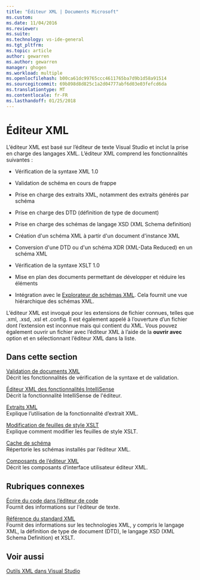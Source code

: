 ```yaml
---
title: "Éditeur XML | Documents Microsoft"
ms.custom: 
ms.date: 11/04/2016
ms.reviewer: 
ms.suite: 
ms.technology: vs-ide-general
ms.tgt_pltfrm: 
ms.topic: article
author: gewarren
ms.author: gewarren
manager: ghogen
ms.workload: multiple
ms.openlocfilehash: b00ca61dc99765ccc4611765ba7d9b1d58a91514
ms.sourcegitcommit: 69b898d8d825c1a2d04777abf6d03e03fefcd6da
ms.translationtype: MT
ms.contentlocale: fr-FR
ms.lasthandoff: 01/25/2018
---
```

# <a name="xml-editor"></a>Éditeur XML

L’éditeur XML est basé sur l’éditeur de texte Visual Studio et inclut la prise en charge des langages XML. L’éditeur XML comprend les fonctionnalités suivantes :
  
-   Vérification de la syntaxe XML 1.0
  
-   Validation de schéma en cours de frappe
  
-   Prise en charge des extraits XML, notamment des extraits générés par schéma
  
-   Prise en charge des DTD (définition de type de document)
  
-   Prise en charge des schémas de langage XSD (XML Schema definition)
  
-   Création d'un schéma XML à partir d'un document d'instance XML
  
-   Conversion d'une DTD ou d'un schéma XDR (XML-Data Reduced) en un schéma XML
  
-   Vérification de la syntaxe XSLT 1.0
  
-   Mise en plan des documents permettant de développer et réduire les éléments
  
-   Intégration avec le [Explorateur de schémas XML](../xml-tools/xml-schema-explorer.md). Cela fournit une vue hiérarchique des schémas XML.

L’éditeur XML est invoqué pour les extensions de fichier connues, telles que .xml, .xsd, .xsl et .config. Il est également appelé à l’ouverture d’un fichier dont l’extension est inconnue mais qui contient du XML. Vous pouvez également ouvrir un fichier avec l’éditeur XML à l’aide de la **ouvrir avec** option et en sélectionnant l’éditeur XML dans la liste.

## <a name="in-this-section"></a>Dans cette section

[Validation de documents XML](../xml-tools/xml-document-validation.md)  
Décrit les fonctionnalités de vérification de la syntaxe et de validation.

[Éditeur XML des fonctionnalités IntelliSense](../xml-tools/xml-editor-intellisense-features.md)  
Décrit la fonctionnalité IntelliSense de l'éditeur.

[Extraits XML](../xml-tools/xml-snippets.md)  
Explique l’utilisation de la fonctionnalité d’extrait XML.

[Modification de feuilles de style XSLT](../xml-tools/editing-xslt-style-sheets.md)  
Explique comment modifier les feuilles de style XSLT.

[Cache de schéma](../xml-tools/schema-cache.md)  
Répertorie les schémas installés par l’éditeur XML.

[Composants de l’éditeur XML](../xml-tools/xml-editor-components.md)  
Décrit les composants d’interface utilisateur éditeur XML.

## <a name="related-sections"></a>Rubriques connexes

[Écrire du code dans l’éditeur de code](../ide/writing-code-in-the-code-and-text-editor.md)  
Fournit des informations sur l'éditeur de texte.

[Référence du standard XML](http://msdn.microsoft.com/79c78508-c9d0-423a-a00f-672e855de401)  
Fournit des informations sur les technologies XML, y compris le langage XML, la définition de type de document (DTD), le langage XSD (XML Schema Definition) et XSLT.

## <a name="see-also"></a>Voir aussi

[Outils XML dans Visual Studio](../xml-tools/xml-tools-in-visual-studio.md)